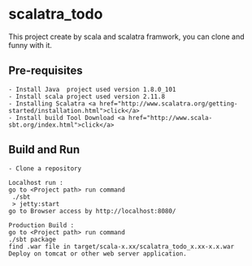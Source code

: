 # scalatra_todo
   This project create by scala and scalatra framwork, you can clone and funny with it.
   
 
 ## Pre-requisites
    - Install Java  project used version 1.8.0_101 
    - Install scala project used version 2.11.8 
    - Installing Scalatra <a href="http://www.scalatra.org/getting-started/installation.html">click</a>
    - Install build Tool Download <a href="http://www.scala-sbt.org/index.html">click</a> 
    
 ## Build and Run
    - Clone a repository
    
    Localhost run :
    go to <Project path> run command
     ./sbt
     > jetty:start
    go to Browser access by http://localhost:8080/
    
    Production Build :
    go to <Project path> run command
    ./sbt package
    find .war file in target/scala-x.xx/scalatra_todo_x.xx-x.x.war
    Deploy on tomcat or other web server application.
    
 
